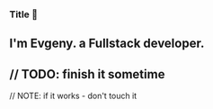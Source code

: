 ### Title 🌚

I'm Evgeny. a Fullstack developer.
----
// TODO: finish it sometime
----
// NOTE: if it works - don't touch it
